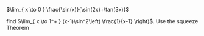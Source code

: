 $\lim_{ x \to 0 } \frac{\sin(x)}{\sin(2x)+\tan(3x)}$

find $\lim_{ x \to 1^+ } (x-1)\sin^2\left( \frac{1}{x-1} \right)$. Use the squeeze Theorem